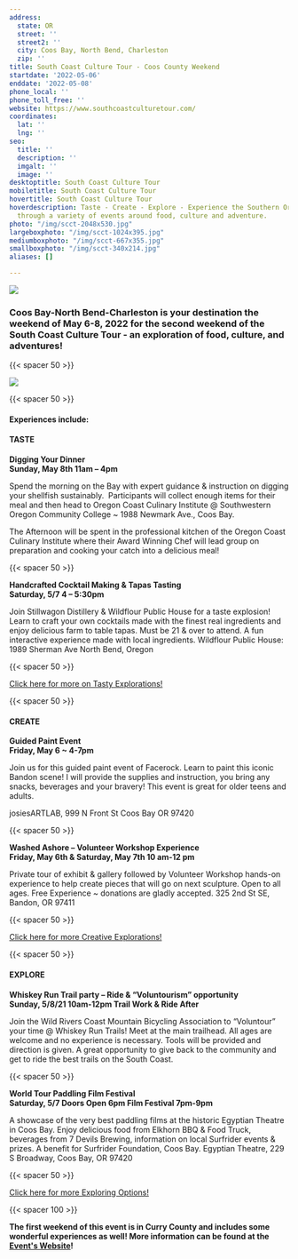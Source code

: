 ```yaml
---
address:
  state: OR
  street: ''
  street2: ''
  city: Coos Bay, North Bend, Charleston
  zip: ''
title: South Coast Culture Tour - Coos County Weekend
startdate: '2022-05-06'
enddate: '2022-05-08'
phone_local: ''
phone_toll_free: ''
website: https://www.southcoastculturetour.com/
coordinates:
  lat: ''
  lng: ''
seo:
  title: ''
  description: ''
  imgalt: ''
  image: ''
desktoptitle: South Coast Culture Tour
mobiletitle: South Coast Culture Tour
hovertitle: South Coast Culture Tour
hoverdescription: Taste - Create - Explore - Experience the Southern Oregon Coast
  through a variety of events around food, culture and adventure.
photo: "/img/scct-2048x530.jpg"
largeboxphoto: "/img/scct-1024x395.jpg"
mediumboxphoto: "/img/scct-667x355.jpg"
smallboxphoto: "/img/scct-340x214.jpg"
aliases: []

---
```

![](/img/scct-horizontal-logo-color-100.jpeg)

### Coos Bay-North Bend-Charleston is your destination the weekend of May 6-8, 2022 for the second weekend of the South Coast Culture Tour - an exploration of food, culture, and adventures!

{{< spacer 50 >}}

![](/img/scct-2022.jpg)

{{< spacer 50 >}}

#### Experiences include:

#### TASTE

**Digging Your Dinner   
Sunday, May 8th 11am – 4pm**

Spend the morning on the Bay with expert guidance & instruction on digging your shellfish sustainably.  Participants will collect enough items for their meal and then head to Oregon Coast Culinary Institute @ Southwestern Oregon Community College \~ 1988 Newmark Ave., Coos Bay.

The Afternoon will be spent in the professional kitchen of the Oregon Coast Culinary Institute where their Award Winning Chef will lead group on preparation and cooking your catch into a delicious meal!

{{< spacer 50 >}}

**Handcrafted Cocktail Making & Tapas Tasting  
Saturday, 5/7 4 – 5:30pm**

Join Stillwagon Distillery & Wildflour Public House for a taste explosion!  Learn to craft your own cocktails made with the finest real ingredients and enjoy delicious farm to table tapas.  Must be 21 & over to attend.  A fun interactive experience made with local ingredients. Wildflour Public House: 1989 Sherman Ave North Bend, Oregon

{{< spacer 50 >}}

[Click here for more on Tasty Explorations!](https://www.southcoastculturetour.com/taste/)

{{< spacer 50 >}}

#### CREATE

**Guided Paint Event  
Friday, May 6 \~ 4-7pm**

Join us for this guided paint event of Facerock.  Learn to paint this iconic Bandon scene! I will provide the supplies and instruction, you bring any snacks, beverages and your bravery! This event is great for older teens and adults.

josiesARTLAB, 999 N Front St  Coos Bay OR 97420

{{< spacer 50 >}}

**Washed Ashore – Volunteer Workshop Experience  
Friday, May 6th & Saturday, May 7th 10 am-12 pm**

Private tour of exhibit & gallery followed by Volunteer Workshop hands-on experience to help create pieces that will go on next sculpture. Open to all ages. Free Experience \~ donations are gladly accepted. 325 2nd St SE, Bandon, OR 97411

{{< spacer 50 >}}

[Click here for more Creative Explorations!](https://www.southcoastculturetour.com/create/)

{{< spacer 50 >}}

#### EXPLORE

**Whiskey Run Trail party – Ride & “Voluntourism” opportunity  
Sunday, 5/8/21 10am-12pm Trail Work & Ride After**

Join the Wild Rivers Coast Mountain Bicycling Association to “Voluntour” your time @ Whiskey Run Trails!  Meet at the main trailhead.  All ages are welcome and no experience is necessary. Tools will be provided and direction is given.  A great opportunity to give back to the community and get to ride the best trails on the South Coast.

{{< spacer 50 >}}

**World Tour Paddling Film Festival  
Saturday, 5/7 Doors Open 6pm Film Festival 7pm-9pm**

A showcase of the very best paddling films at the historic Egyptian Theatre in Coos Bay.  Enjoy delicious food from Elkhorn BBQ & Food Truck, beverages from 7 Devils Brewing, information on local Surfrider events & prizes.  A benefit for Surfrider Foundation, Coos Bay. Egyptian Theatre, 229 S Broadway, Coos Bay, OR 97420

{{< spacer 50 >}}

[Click here for more Exploring Options!](https://www.southcoastculturetour.com/explore/)

{{< spacer 100 >}}

**The first weekend of this event is in Curry County and includes some wonderful experiences as well! More information can be found at the** [**Event's Website**](https://www.southcoastculturetour.com/)**!**